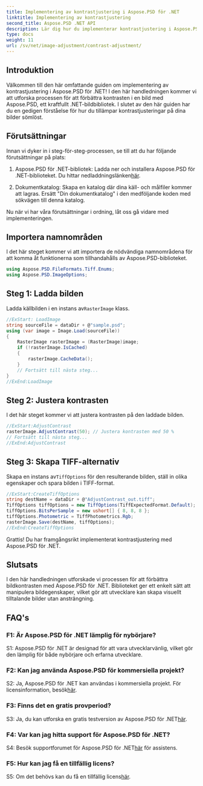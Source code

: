 ```yaml
---
title: Implementering av kontrastjustering i Aspose.PSD för .NET
linktitle: Implementering av kontrastjustering
second_title: Aspose.PSD .NET API
description: Lär dig hur du implementerar kontrastjustering i Aspose.PSD för .NET med denna steg-för-steg-guide.
type: docs
weight: 11
url: /sv/net/image-adjustment/contrast-adjustment/
---
```

## Introduktion

Välkommen till den här omfattande guiden om implementering av kontrastjustering i Aspose.PSD för .NET! I den här handledningen kommer vi att utforska processen för att förbättra kontrasten i en bild med Aspose.PSD, ett kraftfullt .NET-bildbibliotek. I slutet av den här guiden har du en gedigen förståelse för hur du tillämpar kontrastjusteringar på dina bilder sömlöst.

## Förutsättningar

Innan vi dyker in i steg-för-steg-processen, se till att du har följande förutsättningar på plats:

1.  Aspose.PSD för .NET-bibliotek: Ladda ner och installera Aspose.PSD för .NET-biblioteket. Du hittar nedladdningslänken[här](https://releases.aspose.com/psd/net/).

2. Dokumentkatalog: Skapa en katalog där dina käll- och målfiler kommer att lagras. Ersätt "Din dokumentkatalog" i den medföljande koden med sökvägen till denna katalog.

Nu när vi har våra förutsättningar i ordning, låt oss gå vidare med implementeringen.

## Importera namnområden

I det här steget kommer vi att importera de nödvändiga namnområdena för att komma åt funktionerna som tillhandahålls av Aspose.PSD-biblioteket.

```csharp
using Aspose.PSD.FileFormats.Tiff.Enums;
using Aspose.PSD.ImageOptions;
```

## Steg 1: Ladda bilden

 Ladda källbilden i en instans av`RasterImage` klass.

```csharp
//ExStart: LoadImage
string sourceFile = dataDir + @"sample.psd";
using (var image = Image.Load(sourceFile))
{
    RasterImage rasterImage = (RasterImage)image;
    if (!rasterImage.IsCached)
    {
        rasterImage.CacheData();
    }
    // Fortsätt till nästa steg...
}
//ExEnd:LoadImage
```

## Steg 2: Justera kontrasten

I det här steget kommer vi att justera kontrasten på den laddade bilden.

```csharp
//ExStart:AdjustContrast
rasterImage.AdjustContrast(50); // Justera kontrasten med 50 %
// Fortsätt till nästa steg...
//ExEnd:AdjustContrast
```

## Steg 3: Skapa TIFF-alternativ

 Skapa en instans av`TiffOptions` för den resulterande bilden, ställ in olika egenskaper och spara bilden i TIFF-format.

```csharp
//ExStart:CreateTiffOptions
string destName = dataDir + @"AdjustContrast_out.tiff";
TiffOptions tiffOptions = new TiffOptions(TiffExpectedFormat.Default);
tiffOptions.BitsPerSample = new ushort[] { 8, 8, 8 };
tiffOptions.Photometric = TiffPhotometrics.Rgb;
rasterImage.Save(destName, tiffOptions);
//ExEnd:CreateTiffOptions
```

Grattis! Du har framgångsrikt implementerat kontrastjustering med Aspose.PSD för .NET.

## Slutsats

I den här handledningen utforskade vi processen för att förbättra bildkontrasten med Aspose.PSD för .NET. Biblioteket ger ett enkelt sätt att manipulera bildegenskaper, vilket gör att utvecklare kan skapa visuellt tilltalande bilder utan ansträngning.

## FAQ's

### F1: Är Aspose.PSD för .NET lämplig för nybörjare?

S1: Aspose.PSD för .NET är designad för att vara utvecklarvänlig, vilket gör den lämplig för både nybörjare och erfarna utvecklare.

### F2: Kan jag använda Aspose.PSD för kommersiella projekt?

 S2: Ja, Aspose.PSD för .NET kan användas i kommersiella projekt. För licensinformation, besök[här](https://purchase.aspose.com/buy).

### F3: Finns det en gratis provperiod?

 S3: Ja, du kan utforska en gratis testversion av Aspose.PSD för .NET[här](https://releases.aspose.com/).

### F4: Var kan jag hitta support för Aspose.PSD för .NET?

 S4: Besök supportforumet för Aspose.PSD för .NET[här](https://forum.aspose.com/c/psd/34) för assistens.

### F5: Hur kan jag få en tillfällig licens?

 S5: Om det behövs kan du få en tillfällig licens[här](https://purchase.aspose.com/temporary-license/).